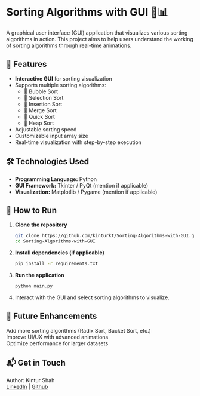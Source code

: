 # Sorting Algorithms with GUI 🎨📊  

A graphical user interface (GUI) application that visualizes various sorting algorithms in action. This project aims to help users understand the working of sorting algorithms through real-time animations.  

## 🚀 Features  
- **Interactive GUI** for sorting visualization  
- Supports multiple sorting algorithms:  
  - 🔹 Bubble Sort  
  - 🔹 Selection Sort  
  - 🔹 Insertion Sort  
  - 🔹 Merge Sort  
  - 🔹 Quick Sort  
  - 🔹 Heap Sort  
- Adjustable sorting speed  
- Customizable input array size  
- Real-time visualization with step-by-step execution  

## 🛠️ Technologies Used  
- **Programming Language:** Python  
- **GUI Framework:** Tkinter / PyQt (mention if applicable)  
- **Visualization:** Matplotlib / Pygame (mention if applicable) 

## 🎯 How to Run  
1. **Clone the repository**  
   ```bash
   git clone https://github.com/kinturkt/Sorting-Algorithms-with-GUI.git
   cd Sorting-Algorithms-with-GUI
2. **Install dependencies (if applicable)**
   ```bash
   pip install -r requirements.txt

3. **Run the application**
   ```bash
   python main.py

4. Interact with the GUI and select sorting algorithms to visualize.

## 📌 Future Enhancements
Add more sorting algorithms (Radix Sort, Bucket Sort, etc.) <br>
Improve UI/UX with advanced animations <br>
Optimize performance for larger datasets <br>

## 📬 Get in Touch
Author: Kintur Shah <br>
[LinkedIn](https://www.linkedin.com/in/kintur-shah/) | [Github](https://github.com/kinturkt)
